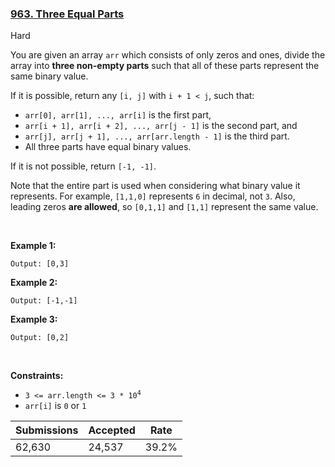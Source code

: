 ### [963. Three Equal Parts](https://leetcode.com/problems/three-equal-parts/)

Hard

You are given an array `` arr `` which consists of only zeros and ones, divide the array into __three non-empty parts__ such that all of these parts represent the same binary value.

If it is possible, return any `` [i, j] `` with `` i + 1 < j ``, such that:

*   `` arr[0], arr[1], ..., arr[i] `` is the first part,
*   `` arr[i + 1], arr[i + 2], ..., arr[j - 1] `` is the second part, and
*   `` arr[j], arr[j + 1], ..., arr[arr.length - 1] `` is the third part.
*   All three parts have equal binary values.

If it is not possible, return `` [-1, -1] ``.

Note that the entire part is used when considering what binary value it represents. For example, `` [1,1,0] `` represents `` 6 `` in decimal, not `` 3 ``. Also, leading zeros __are allowed__, so `` [0,1,1] `` and `` [1,1] `` represent the same value.

 

__Example 1:__

```Input: arr = [1,0,1,0,1]
Output: [0,3]
```

__Example 2:__

```Input: arr = [1,1,0,1,1]
Output: [-1,-1]
```

__Example 3:__

```Input: arr = [1,1,0,0,1]
Output: [0,2]
```

 

__Constraints:__

*   <code>3 <= arr.length <= 3 * 10<sup>4</sup></code>
*   `` arr[i] `` is `` 0 `` or `` 1 ``

| Submissions    | Accepted     | Rate   |
| -------------- | ------------ | ------ |
| 62,630 | 24,537 | 39.2% |